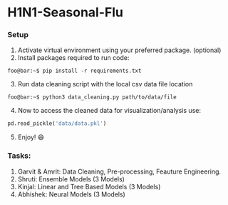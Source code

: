 # H1N1-Seasonal-Flu

### Setup
1. Activate virtual environment using your preferred package. (optional)
2. Install packages required to run code:
```console
foo@bar:~$ pip install -r requirements.txt
```
3. Run data cleaning script with the local csv data file location
```console
foo@bar:~$ python3 data_cleaning.py path/to/data/file
```
4. Now to access the cleaned data for visualization/analysis use:
```python
pd.read_pickle('data/data.pkl')
```
5. Enjoy! :smile:



### Tasks:
1. Garvit & Amrit: Data Cleaning, Pre-processing, Feauture Engineering.
2. Shruti: Ensemble Models (3 Models)
3. Kinjal: Linear and Tree Based Models (3 Models)
4. Abhishek: Neural Models (3 Models)

